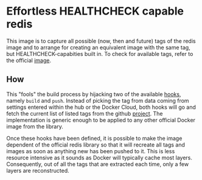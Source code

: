 # Effortless HEALTHCHECK capable redis

This image is to capture all possible (now, then and future) tags of the redis
image and to arrange for creating an equivalent image with the same tag, but
HEALTHCHECK-capabities built in.  To check for available tags, refer to the
official [image](https://hub.docker.com/_/redis/).

## How

This "fools" the build process by hijacking two of the available [hooks], namely
`build` and `push`. Instead of picking the tag from data coming from settings
entered within the hub or the Docker Cloud, both hooks will go and fetch the
current list of listed tags from the github [project][redis]. The implementation
is generic enough to be applied to any other official Docker image from the
library.

  [hooks]: https://docs.docker.com/docker-cloud/builds/advanced/#custom-build-phase-hooks
  [redis]: https://github.com/docker-library/official-images/blob/master/library/redis

Once these hooks have been defined, it is possible to make the image dependent
of the official redis library so that it will recreate all tags and images as
soon as anything new has been pushed to it. This is less resource intensive as
it sounds as Docker will typically cache most layers. Consequently, out of all
the tags that are extracted each time, only a few layers are reconstructed.
